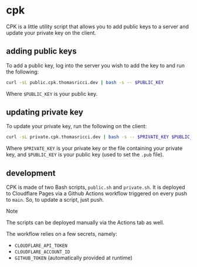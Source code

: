 # cpk
CPK is a little utility script that allows you to add public keys to a server and update your private key on the client.

## adding public keys
To add a public key, log into the server you wish to add the key to and run the following:

```bash
curl -sL public.cpk.thomasricci.dev | bash -s -- $PUBLIC_KEY
```

Where `$PUBLIC_KEY` is your public key.

## updating private key
To update your private key, run the following on the client:

```bash
curl -sL private.cpk.thomasricci.dev | bash -s -- $PRIVATE_KEY $PUBLIC_KEY
```

Where `$PRIVATE_KEY` is your private key or the file containing your private key, and `$PUBLIC_KEY` is your public key (used to set the `.pub` file).

## development
CPK is made of two Bash scripts, `public.sh` and `private.sh`. It is deployed to Cloudflare Pages via a Github Actions workflow triggered on every push to `main`. So, to update a script, just push.

> [!Note]
> The scripts can be deployed manually via the Actions tab as well.

The workflow relies on a few secrets, namely:
- `CLOUDFLARE_API_TOKEN`
- `CLOUDFLARE_ACCOUNT_ID`
- `GITHUB_TOKEN` (automatically provided at runtime)
